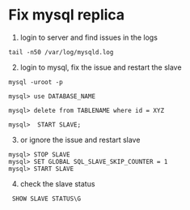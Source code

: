 # Fix mysql replica

1. login to server and find issues in the logs

```
tail -n50 /var/log/mysqld.log
```

2. login to mysql, fix the issue and restart the slave

```
mysql -uroot -p

mysql> use DATABASE_NAME

mysql> delete from TABLENAME where id = XYZ

mysql>  START SLAVE;

```

3. or ignore the issue and restart slave

```
mysql> STOP SLAVE
mysql> SET GLOBAL SQL_SLAVE_SKIP_COUNTER = 1
mysql> START SLAVE
```

4. check the slave status

```
 SHOW SLAVE STATUS\G
```
